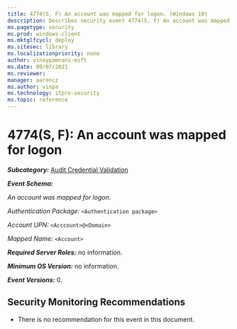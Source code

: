 ```yaml
---
title: 4774(S, F) An account was mapped for logon. (Windows 10)
description: Describes security event 4774(S, F) An account was mapped for logon. This event is generated when an account is mapped for logon.
ms.pagetype: security
ms.prod: windows-client
ms.mktglfcycl: deploy
ms.sitesec: library
ms.localizationpriority: none
author: vinaypamnani-msft
ms.date: 09/07/2021
ms.reviewer: 
manager: aaroncz
ms.author: vinpa
ms.technology: itpro-security
ms.topic: reference
---
```


# 4774(S, F): An account was mapped for logon

***Subcategory:***&nbsp;[Audit Credential Validation](audit-credential-validation.md)

***Event Schema:***

*An account was mapped for logon.*

*Authentication Package:* `<Authentication package>`

*Account UPN:* `<Acccount>@<Domain>`

*Mapped Name:* `<Account>`

***Required Server Roles:*** no information.

***Minimum OS Version:*** no information.

***Event Versions:*** 0.

## Security Monitoring Recommendations

- There is no recommendation for this event in this document.
